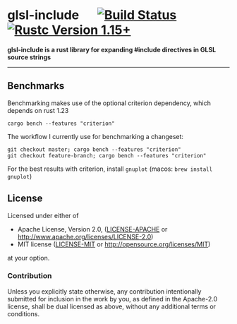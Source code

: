 # glsl-include &emsp; [![Build Status]][travis] [![Rustc Version 1.15+]][rustc]

[Build Status]: https://travis-ci.org/jshrake/glsl-include.svg?branch=master
[travis]: https://travis-ci.org/jshrake/glsl-include
[Rustc Version 1.15+]: https://img.shields.io/badge/rustc-1.15+-lightgray.svg
[rustc]: https://blog.rust-lang.org/2017/02/02/Rust-1.15.html

**glsl-include is a rust library for expanding #include directives in GLSL source strings**

---

## Benchmarks

Benchmarking makes use of the optional criterion dependency, which depends on rust 1.23

```
cargo bench --features "criterion"
```

The workflow I currently use for benchmarking a changeset:

```
git checkout master; cargo bench --features "criterion"
git checkout feature-branch; cargo bench --features "criterion"
```

For the best results with criterion, install `gnuplot` (macos: `brew install gnuplot`)

## License

Licensed under either of

 * Apache License, Version 2.0, ([LICENSE-APACHE](LICENSE-APACHE) or http://www.apache.org/licenses/LICENSE-2.0)
 * MIT license ([LICENSE-MIT](LICENSE-MIT) or http://opensource.org/licenses/MIT)

at your option.

### Contribution

Unless you explicitly state otherwise, any contribution intentionally submitted
for inclusion in the work by you, as defined in the Apache-2.0 license, shall be dual licensed as above, without any
additional terms or conditions.
